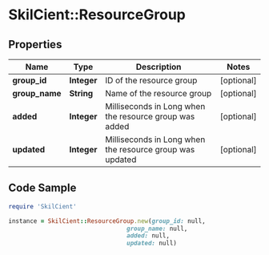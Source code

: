 # SkilCient::ResourceGroup

## Properties

Name | Type | Description | Notes
------------ | ------------- | ------------- | -------------
**group_id** | **Integer** | ID of the resource group | [optional] 
**group_name** | **String** | Name of the resource group | [optional] 
**added** | **Integer** | Milliseconds in Long when the resource group was added | [optional] 
**updated** | **Integer** | Milliseconds in Long when the resource group was updated | [optional] 

## Code Sample

```ruby
require 'SkilCient'

instance = SkilCient::ResourceGroup.new(group_id: null,
                                 group_name: null,
                                 added: null,
                                 updated: null)
```


